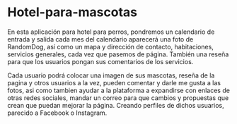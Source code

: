 # Hotel-para-mascotas
En esta aplicación para hotel para perros, pondremos un calendario de entrada y salida cada mes del calendario aparecerá una foto de RandomDog, así como un mapa y dirección de contacto, habitaciones, servicios generales, cada vez que pasemos de página. También una reseña para que los usuarios pongan sus comentarios de los servicios. 

Cada usuario podrá colocar una imagen de sus mascotas, reseña de la pagina y otros usuarios a la vez, pueden comentar y darle me gusta a las fotos, asi como tambien ayudar a la plataforma a expandirse con enlaces de otras redes sociales, mandar un correo para que cambios y propuestas que crean que puedan mejorar la página. Creando perfiles de dichos usuarios, parecido a Facebook o Instagram.
